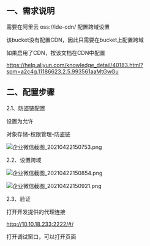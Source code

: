 ## 一、需求说明	

需要在阿里云 oss://ide-cdn/ 配置跨域设置

该bucket没有配置CDN，因此只需要在bucket上配置跨域



如果启用了CDN，按该文档在CDN中配置

https://help.aliyun.com/knowledge_detail/40183.html?spm=a2c4g.11186623.2.5.993561aaMtGwGu



## 二、配置步骤

2.1、防盗链配置

设置为允许

对象存储-权限管理-防盗链

![企业微信截图_20210422150753.png](http://ww1.sinaimg.cn/large/007Xg1efgy1gpsjetm5i9j31b50lv0u1.jpg)





2.2、设置跨域

![企业微信截图_20210422150854.png](http://ww1.sinaimg.cn/large/007Xg1efgy1gpsjfiovawj31c70k275c.jpg)

![企业微信截图_20210422150921.png](http://ww1.sinaimg.cn/large/007Xg1efgy1gpsjg1wu8aj31as05tq2v.jpg)







2.3、验证

打开开发提供的代理连接

http://10.10.18.233:2222/#/

打开调试窗口，可以打开页面